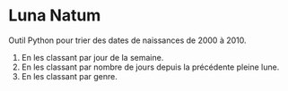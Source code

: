 # Luna Natum

Outil Python pour trier des dates de naissances de 2000 à 2010.
1. En les classant par jour de la semaine. 
2. En les classant par nombre de jours depuis la précédente pleine lune.
3. En les classant par genre.
